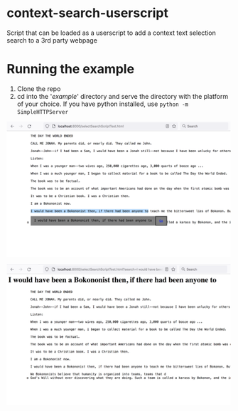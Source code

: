 # context-search-userscript
Script that can be loaded as a userscript to add a context text selection search to a 3rd party webpage

# Running the example

1. Clone the repo
2. cd into the '_example_' directory and serve the directory with the platform of your choice. If you have python installed, use `python -m SimpleHTTPServer`

![Just select some text, and press Go!](/example/screenshots/1.png)

![The query string will be shown above the text corpus](/example/screenshots/2.png)
